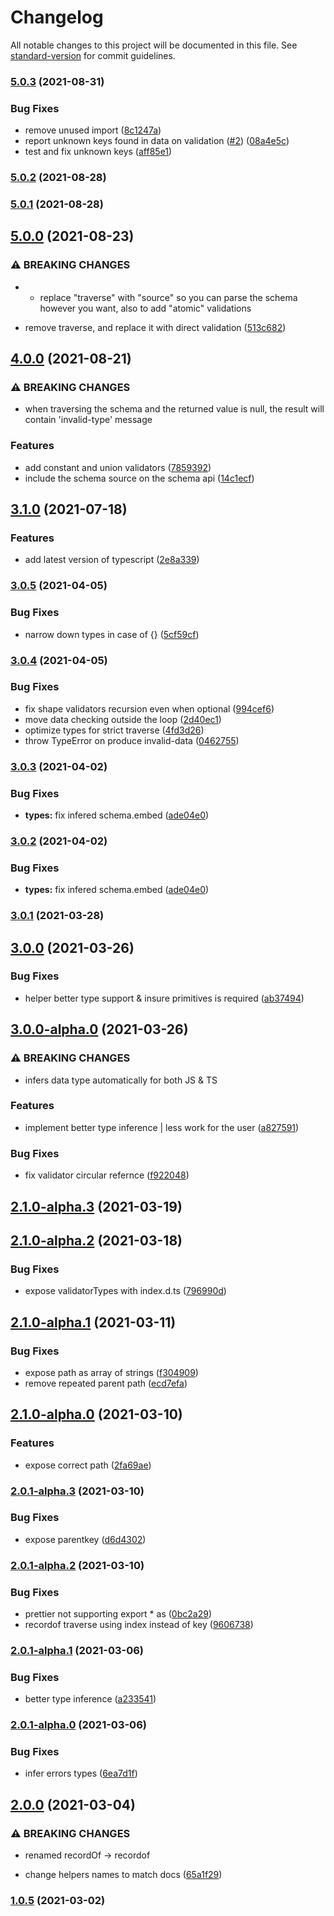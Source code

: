 # Changelog

All notable changes to this project will be documented in this file. See [standard-version](https://github.com/conventional-changelog/standard-version) for commit guidelines.

### [5.0.3](https://github.com/5alidz/tiny-schema-validator/compare/v5.0.2...v5.0.3) (2021-08-31)


### Bug Fixes

* remove unused import ([8c1247a](https://github.com/5alidz/tiny-schema-validator/commit/8c1247a5be26a40209e584c7ea856db85a9896fd))
* report unknown keys found in data on validation ([#2](https://github.com/5alidz/tiny-schema-validator/issues/2)) ([08a4e5c](https://github.com/5alidz/tiny-schema-validator/commit/08a4e5cda8a01710d8964db9ab199fc94d6e23e1))
* test and fix unknown keys ([aff85e1](https://github.com/5alidz/tiny-schema-validator/commit/aff85e1d3177a2db7a9c1c5947820db0a3521329))

### [5.0.2](https://github.com/5alidz/tiny-schema-validator/compare/v5.0.1...v5.0.2) (2021-08-28)

### [5.0.1](https://github.com/5alidz/tiny-schema-validator/compare/v5.0.0...v5.0.1) (2021-08-28)

## [5.0.0](https://github.com/5alidz/tiny-schema-validator/compare/v4.0.0...v5.0.0) (2021-08-23)


### ⚠ BREAKING CHANGES

* - replace "traverse" with "source" so you can parse the schema however you want,
also to add "atomic" validations

* remove traverse, and replace it with direct validation ([513c682](https://github.com/5alidz/tiny-schema-validator/commit/513c682acd3d1845acbc73c44f52ed766e5039a5))

## [4.0.0](https://github.com/5alidz/tiny-schema-validator/compare/v3.1.0...v4.0.0) (2021-08-21)


### ⚠ BREAKING CHANGES

* when traversing the schema and the returned value is null, the result will contain
'invalid-type' message

### Features

* add constant and union validators ([7859392](https://github.com/5alidz/tiny-schema-validator/commit/7859392dffdda3bc7adeaa6fc5f6df6085b2d5a1))
* include the schema source on the schema api ([14c1ecf](https://github.com/5alidz/tiny-schema-validator/commit/14c1ecf2e8bf0e7e9429bb34c6c58e88199bb4c2))

## [3.1.0](https://github.com/5alidz/tiny-schema-validator/compare/v3.0.5...v3.1.0) (2021-07-18)


### Features

* add latest version of typescript ([2e8a339](https://github.com/5alidz/tiny-schema-validator/commit/2e8a339d392bb229d52f79ded5f563e1953e2dc6))

### [3.0.5](https://github.com/5alidz/tiny-schema-validator/compare/v3.0.4...v3.0.5) (2021-04-05)


### Bug Fixes

* narrow down types in case of {} ([5cf59cf](https://github.com/5alidz/tiny-schema-validator/commit/5cf59cfaf5b6b851e0adbce055dd6fb364ccc8c6))

### [3.0.4](https://github.com/5alidz/tiny-schema-validator/compare/v3.0.3...v3.0.4) (2021-04-05)


### Bug Fixes

* fix shape validators recursion even when optional ([994cef6](https://github.com/5alidz/tiny-schema-validator/commit/994cef6229b2accc49c46972e94ef5b41fe8d275))
* move data checking outside the loop ([2d40ec1](https://github.com/5alidz/tiny-schema-validator/commit/2d40ec1a10633d5a20c738e1f44f2da9acbcd7a9))
* optimize types for strict traverse ([4fd3d26](https://github.com/5alidz/tiny-schema-validator/commit/4fd3d26f7e6380a2d9a23ffcbb9804a1d166075b))
* throw TypeError on produce invalid-data ([0462755](https://github.com/5alidz/tiny-schema-validator/commit/04627558e7007ac39622aa085b3380f54997a750))

### [3.0.3](https://github.com/5alidz/tiny-schema-validator/compare/v3.0.1...v3.0.3) (2021-04-02)


### Bug Fixes

* **types:** fix infered schema.embed ([ade04e0](https://github.com/5alidz/tiny-schema-validator/commit/ade04e0684dd0d4cdd1887a32c74ce6542913e90))

### [3.0.2](https://github.com/5alidz/tiny-schema-validator/compare/v3.0.1...v3.0.2) (2021-04-02)


### Bug Fixes

* **types:** fix infered schema.embed ([ade04e0](https://github.com/5alidz/tiny-schema-validator/commit/ade04e0684dd0d4cdd1887a32c74ce6542913e90))

### [3.0.1](https://github.com/5alidz/tiny-schema-validator/compare/v3.0.0...v3.0.1) (2021-03-28)

## [3.0.0](https://github.com/5alidz/tiny-schema-validator/compare/v3.0.0-alpha.0...v3.0.0) (2021-03-26)


### Bug Fixes

* helper better type support & insure primitives is required ([ab37494](https://github.com/5alidz/tiny-schema-validator/commit/ab374945dd1b439701161f38b183b7c1d4fecd7a))

## [3.0.0-alpha.0](https://github.com/5alidz/tiny-schema-validator/compare/v2.1.0-alpha.3...v3.0.0-alpha.0) (2021-03-26)


### ⚠ BREAKING CHANGES

* infers data type automatically for both JS & TS

### Features

* implement better type inference | less work for the user ([a827591](https://github.com/5alidz/tiny-schema-validator/commit/a827591a8ce525b8f32d08e99ffdb8f8f9657485))


### Bug Fixes

* fix validator circular refernce ([f922048](https://github.com/5alidz/tiny-schema-validator/commit/f922048af6faca4389e7d0abfd5c35097946e916))

## [2.1.0-alpha.3](https://github.com/5alidz/tiny-schema-validator/compare/v2.1.0-alpha.2...v2.1.0-alpha.3) (2021-03-19)

## [2.1.0-alpha.2](https://github.com/5alidz/tiny-schema-validator/compare/v2.1.0-alpha.1...v2.1.0-alpha.2) (2021-03-18)


### Bug Fixes

* expose validatorTypes with index.d.ts ([796990d](https://github.com/5alidz/tiny-schema-validator/commit/796990d543de176332973ef198b33e5d8a48ea1d))

## [2.1.0-alpha.1](https://github.com/5alidz/tiny-schema-validator/compare/v2.1.0-alpha.0...v2.1.0-alpha.1) (2021-03-11)


### Bug Fixes

* expose path as array of strings ([f304909](https://github.com/5alidz/tiny-schema-validator/commit/f304909c9d06bf118cf9d33bc0bfa2043f8ff424))
* remove repeated parent path ([ecd7efa](https://github.com/5alidz/tiny-schema-validator/commit/ecd7efa427156c5e56c5a225975451bf467699cc))

## [2.1.0-alpha.0](https://github.com/5alidz/tiny-schema-validator/compare/v2.0.1-alpha.3...v2.1.0-alpha.0) (2021-03-10)


### Features

* expose correct path ([2fa69ae](https://github.com/5alidz/tiny-schema-validator/commit/2fa69ae08c6c95ee76afe60c07da1c060a726208))

### [2.0.1-alpha.3](https://github.com/5alidz/tiny-schema-validator/compare/v2.0.1-alpha.2...v2.0.1-alpha.3) (2021-03-10)


### Bug Fixes

* expose parentkey ([d6d4302](https://github.com/5alidz/tiny-schema-validator/commit/d6d43028f858983b4f74cfeb2908693c56465ded))

### [2.0.1-alpha.2](https://github.com/5alidz/tiny-schema-validator/compare/v2.0.1-alpha.1...v2.0.1-alpha.2) (2021-03-10)


### Bug Fixes

* prettier not supporting export * as ([0bc2a29](https://github.com/5alidz/tiny-schema-validator/commit/0bc2a2960cdee7c135a1fd57245c1892e2b7293d))
* recordof traverse using index instead of key ([9606738](https://github.com/5alidz/tiny-schema-validator/commit/96067381a3115d087f2633dfa7291d238eb01243))

### [2.0.1-alpha.1](https://github.com/5alidz/tiny-schema-validator/compare/v2.0.1-alpha.0...v2.0.1-alpha.1) (2021-03-06)


### Bug Fixes

* better type inference ([a233541](https://github.com/5alidz/tiny-schema-validator/commit/a233541bd1337fc289427046bac02d5b804e15a8))

### [2.0.1-alpha.0](https://github.com/5alidz/tiny-schema-validator/compare/v2.0.0...v2.0.1-alpha.0) (2021-03-06)


### Bug Fixes

* infer errors types ([6ea7d1f](https://github.com/5alidz/tiny-schema-validator/commit/6ea7d1f9ac62aabff78e627d1133c947f10e0d95))

## [2.0.0](https://github.com/5alidz/tiny-schema-validator/compare/v1.0.5...v2.0.0) (2021-03-04)


### ⚠ BREAKING CHANGES

* renamed recordOf -> recordof

* change helpers names to match docs ([65a1f29](https://github.com/5alidz/tiny-schema-validator/commit/65a1f298323d397d7399933252b2022bdacc784a))

### [1.0.5](https://github.com/5alidz/tiny-schema-validator/compare/v1.0.4...v1.0.5) (2021-03-02)
